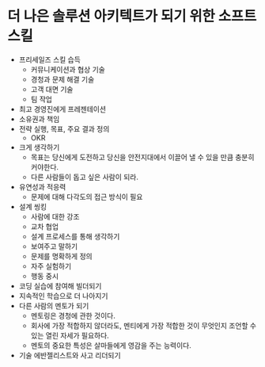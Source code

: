# 더 나은 솔루션 아키텍트가 되기 위한 소프트 스킬

- 프리세일즈 스킬 습득
  - 커뮤니케이션과 협상 기술
  - 경청과 문제 해결 기술
  - 고객 대면 기술
  - 팀 작업
- 최고 경영진에게 프레젠테이션
- 소유권과 책임
- 전략 실행, 목표, 주요 결과 정의
  - OKR
- 크게 생각하기
  - 목표는 당신에게 도전하고 당신을 안전지대에서 이끌어 낼 수 있을 만큼 충분히 커야한다.
  - 다른 사람들이 돕고 싶은 사람이 되라.
- 유연성과 적응력
  - 문제에 대해 다각도의 접근 방식이 필요
- 설계 씽킹
  - 사람에 대한 강조
  - 교차 협업
  - 설계 프로세스를 통해 생각하기
  - 보여주고 말하기
  - 문제를 명확하게 정의
  - 자주 실험하기
  - 행동 중시
- 코딩 실습에 참여해 빌더되기
- 지속적인 학습으로 더 나아지기
- 다른 사람의 멘토가 되기
  - 멘토링은 경청에 관한 것이다.
  - 회사에 가장 적합하지 않더라도, 멘티에게 가장 적합한 것이 무엇인지 조언할 수 있는 열린 자세가 필요하다.
  - 멘토의 중요한 특성은 살마들에게 영감을 주는 능력이다.
- 기술 에반젤리스트와 사고 리더되기

